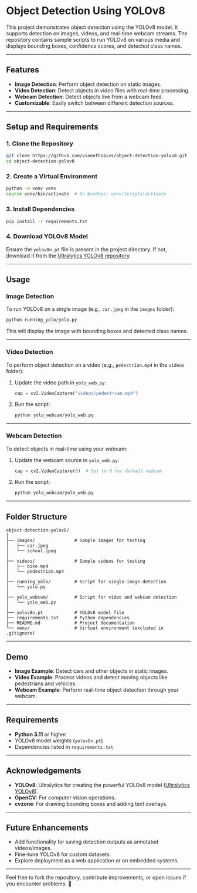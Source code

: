 # **Object Detection Using YOLOv8**

This project demonstrates object detection using the YOLOv8 model. It supports detection on images, videos, and real-time webcam streams. The repository contains sample scripts to run YOLOv8 on various media and displays bounding boxes, confidence scores, and detected class names.

---

## **Features**
- **Image Detection**: Perform object detection on static images.
- **Video Detection**: Detect objects in video files with real-time processing.
- **Webcam Detection**: Detect objects live from a webcam feed.
- **Customizable**: Easily switch between different detection sources.

---

## **Setup and Requirements**

### **1. Clone the Repository**
```bash
git clone https://github.com/vineethsaivs/object-detection-yolov8.git
cd object-detection-yolov8
```

### **2. Create a Virtual Environment**
```bash
python -m venv venv
source venv/bin/activate  # On Windows: venv\Scripts\activate
```

### **3. Install Dependencies**
```bash
pip install -r requirements.txt
```

### **4. Download YOLOv8 Model**
Ensure the `yolov8n.pt` file is present in the project directory. If not, download it from the [Ultralytics YOLOv8 repository](https://github.com/ultralytics/ultralytics).

---

## **Usage**

### **Image Detection**
To run YOLOv8 on a single image (e.g., `car.jpeg` in the `images` folder):
```bash
python running_yolo/yolo.py
```
This will display the image with bounding boxes and detected class names.

---

### **Video Detection**
To perform object detection on a video (e.g., `pedestrian.mp4` in the `videos` folder):

1. Update the video path in `yolo_web.py`:
   ```python
   cap = cv2.VideoCapture("videos/pedestrian.mp4")
   ```
2. Run the script:
   ```bash
   python yolo_webcam/yolo_web.py
   ```

---

### **Webcam Detection**
To detect objects in real-time using your webcam:

1. Update the webcam source in `yolo_web.py`:
   ```python
   cap = cv2.VideoCapture(0)  # Set to 0 for default webcam
   ```
2. Run the script:
   ```bash
   python yolo_webcam/yolo_web.py
   ```

---

## **Folder Structure**
```
object-detection-yolov8/
│
├── images/               # Sample images for testing
│   ├── car.jpeg
│   └── school.jpeg
│
├── videos/               # Sample videos for testing
│   ├── bike.mp4
│   └── pedestrian.mp4
│
├── running_yolo/         # Script for single-image detection
│   └── yolo.py
│
├── yolo_webcam/          # Script for video and webcam detection
│   └── yolo_web.py
│
├── yolov8n.pt            # YOLOv8 model file
├── requirements.txt      # Python dependencies
├── README.md             # Project documentation
└── venv/                 # Virtual environment (excluded in .gitignore)
```

---

## **Demo**
- **Image Example**: Detect cars and other objects in static images.
- **Video Example**: Process videos and detect moving objects like pedestrians and vehicles.
- **Webcam Example**: Perform real-time object detection through your webcam.

---

## **Requirements**
- **Python 3.11** or higher
- YOLOv8 model weights (`yolov8n.pt`)
- Dependencies listed in `requirements.txt`

---

## **Acknowledgements**
- **YOLOv8**: Ultralytics for creating the powerful YOLOv8 model ([Ultralytics YOLOv8](https://github.com/ultralytics/ultralytics)).
- **OpenCV**: For computer vision operations.
- **cvzone**: For drawing bounding boxes and adding text overlays.

---

## **Future Enhancements**
- Add functionality for saving detection outputs as annotated videos/images.
- Fine-tune YOLOv8 for custom datasets.
- Explore deployment as a web application or on embedded systems.

---

Feel free to fork the repository, contribute improvements, or open issues if you encounter problems. 🎉
